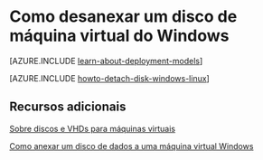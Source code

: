 <properties
    pageTitle="Desanexar um disco de uma máquina virtual Windows | Microsoft Azure"
    description="Aprenda a desanexar um disco de uma máquina virtual no Azure usando o modelo clássico de implantação."
    services="virtual-machines-windows"
    documentationCenter=""
    authors="cynthn"
    manager="timlt"
    editor=""
    tags="azure-service-management"/>

<tags
    ms.service="virtual-machines-windows"
    ms.workload="infrastructure-services"
    ms.tgt_pltfrm="vm-windows"
    ms.devlang="na"
    ms.topic="article"
    ms.date="09/27/2016"
    ms.author="cynthn"/>



# <a name="how-to-detach-a-disk-from-a-windows-virtual-machine"></a>Como desanexar um disco de máquina virtual do Windows

[AZURE.INCLUDE [learn-about-deployment-models](../../includes/learn-about-deployment-models-classic-include.md)]


[AZURE.INCLUDE [howto-detach-disk-windows-linux](../../includes/howto-detach-disk-windows-linux.md)]

## <a name="additional-resources"></a>Recursos adicionais

[Sobre discos e VHDs para máquinas virtuais](virtual-machines-linux-about-disks-vhds.md)

[Como anexar um disco de dados a uma máquina virtual Windows](virtual-machines-windows-classic-attach-disk.md)
